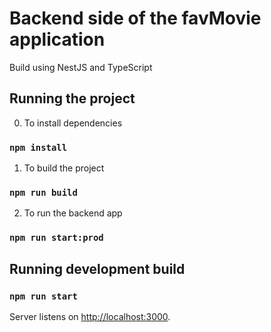 # Backend side of the favMovie application

Build using NestJS and TypeScript

## Running the project

0. To install dependencies
### `npm install`

1. To build the project
### `npm run build `

2. To run the backend app
### `npm run start:prod`

## Running development build
### `npm run start`

Server listens on [http://localhost:3000](http://localhost:3000).